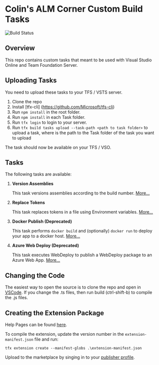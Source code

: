 # Colin's ALM Corner Custom Build Tasks

![Build Status](https://colinsalmcorner.visualstudio.com/_apis/public/build/definitions/34532943-412e-4dac-b314-a87833e22dd8/22/badge)

## Overview
This repo contains custom tasks that meant to be used with Visual Studio Online and Team Foundation Server.

## Uploading Tasks
You need to upload these tasks to your TFS / VSTS server.

1. Clone the repo
2. Install [tfx-cli] (https://github.com/Microsoft/tfs-cli)
3. Run `npm install` in the root folder.
4. Run `npm install` in each Task folder.
4. Run `tfx login` to login to your server.
5. Run `tfx build tasks upload --task-path <path to task folder>` to upload a task, where <path to task folder> is the path 
to the Task folder of the task you want to upload

The task should now be available on your TFS / VSO.

## Tasks
The following tasks are available:

1. **Version Assemblies**

	This task versions assemblies according to the build number. [More...](./Tasks/VersionAssemblies)

2. **Replace Tokens**

	This task replaces tokens in a file using Environment variables. [More...](./Tasks/ReplaceTokens)

3. **Docker Publish (Deprecated)**

	This task performs `docker build` and (optionally) `docker run` to deploy your app to a docker host. [More...](./Tasks/DockerPublish)

4. **Azure Web Deploy (Deprecated)**

	This task executes WebDeploy to publish a WebDeploy package to an Azure Web App. [More...](./Tasks/AzureWebDeploy)

## Changing the Code
The easiest way to open the source is to clone the repo and open in [VSCode](https://code.visualstudio.com/). 
If you change the .ts files, then run build (ctrl-shift-b) to compile the .js files.

## Creating the Extension Package
Help Pages can be found [here](https://www.visualstudio.com/en-us/integrate/extensions/overview).

To compile the extension, update the version number in the `extension-manifest.json` file and run:
```
tfx extension create --manifest-globs .\extension-manifest.json
```

Upload to the marketplace by singing in to your [publisher profile](http://aka.ms/vsmarketplace-manage).
